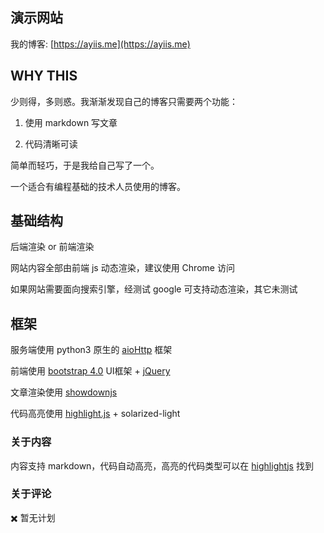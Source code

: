 
## 演示网站

我的博客: [https://ayiis.me](https://ayiis.me)

## WHY THIS

少则得，多则惑。我渐渐发现自己的博客只需要两个功能：

1. 使用 markdown 写文章

2. 代码清晰可读

简单而轻巧，于是我给自己写了一个。

一个适合有编程基础的技术人员使用的博客。

## 基础结构

后端渲染 or 前端渲染

网站内容全部由前端 js 动态渲染，建议使用 Chrome 访问

如果网站需要面向搜索引擎，经测试 google 可支持动态渲染，其它未测试

## 框架

服务端使用 python3 原生的 [aioHttp](https://docs.aiohttp.org/en/stable/) 框架

前端使用 [bootstrap 4.0](https://getbootstrap.com/) UI框架 + [jQuery](https://jquery.com/)

文章渲染使用 [showdownjs](https://github.com/showdownjs/showdown)

代码高亮使用 [highlight.js](https://github.com/highlightjs/highlight.js) + solarized-light

### 关于内容

内容支持 markdown，代码自动高亮，高亮的代码类型可以在 [highlightjs](https://highlightjs.org/download/) 找到

### 关于评论

✖️ 暂无计划
